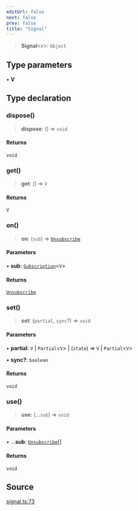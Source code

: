 ```yaml
---
editUrl: false
next: false
prev: false
title: "Signal"
---
```


> **Signal**\<`V`\>: `Object`

## Type parameters

• **V**

## Type declaration

### dispose()

> **dispose**: () => `void`

#### Returns

`void`

### get()

> **get**: () => `V`

#### Returns

`V`

### on()

> **on**: (`sub`) => [`Unsubscribe`](Unsubscribe.md)

#### Parameters

• **sub**: [`Subscription`](Subscription.md)\<`V`\>

#### Returns

[`Unsubscribe`](Unsubscribe.md)

### set()

> **set**: (`partial`, `sync`?) => `void`

#### Parameters

• **partial**: `V` \| `Partial`\<`V`\> \| (`state`) => `V` \| `Partial`\<`V`\>

• **sync?**: `boolean`

#### Returns

`void`

### use()

> **use**: (...`sub`) => `void`

#### Parameters

• ...**sub**: [`Unsubscribe`](Unsubscribe.md)[]

#### Returns

`void`

## Source

[signal.ts:73](https://github.com/nodenogg-in/alpha-p2p/blob/1896b55/packages/statekit/src/signal.ts#L73)
